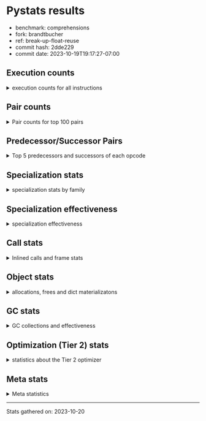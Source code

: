 
# Pystats results

- benchmark: comprehensions
- fork: brandtbucher
- ref: break-up-float-reuse
- commit hash: 2dde229
- commit date: 2023-10-19T19:17:27-07:00

## Execution counts

<details>
<summary> execution counts for all instructions </summary>

|Name | Count | Self | Cumulative | Miss ratio | 
|---|---:|---:|---:|---:|
| LOAD_FAST | 100,031,220 | 13.8% | 13.8% |  |
| FOR_ITER_LIST | 69,068,400 | 9.5% | 23.3% |  |
| JUMP_BACKWARD | 59,239,080 | 8.1% | 31.4% |  |
| STORE_FAST_LOAD_FAST | 54,320,820 | 7.5% | 38.9% |  |
| LOAD_ATTR_INSTANCE_VALUE | 51,617,460 | 7.1% | 46.0% |  |
| LIST_APPEND | 39,820,980 | 5.5% | 51.5% |  |
| LOAD_ATTR_METHOD_NO_DICT | 26,789,280 | 3.7% | 55.1% |  |
| CALL_METHOD_DESCRIPTOR_FAST | 26,542,080 | 3.7% | 58.8% |  |
| RESUME_CHECK | 18,188,580 | 2.5% | 61.3% |  |
| STORE_FAST | 16,227,840 | 2.2% | 63.5% |  |
| SWAP | 15,977,280 | 2.2% | 65.7% |  |
| CALL_PY_EXACT_ARGS | 14,991,600 | 2.1% | 67.8% |  |
| BINARY_SUBSCR_DICT | 13,271,400 | 1.8% | 69.6% |  |
| POP_JUMP_IF_TRUE | 13,025,340 | 1.8% | 71.4% |  |
| POP_JUMP_IF_FALSE | 12,042,240 | 1.7% | 73.1% |  |
| TO_BOOL_BOOL | 11,796,480 | 1.6% | 74.7% |  |
| POP_TOP | 10,814,040 | 1.5% | 76.2% |  |
| RETURN_VALUE | 10,569,480 | 1.5% | 77.6% |  |
| LOAD_ATTR_METHOD_WITH_VALUES | 10,567,680 | 1.5% | 79.1% |  |
| GET_ITER | 10,079,160 | 1.4% | 80.5% |  |
| LOAD_CONST | 9,346,080 | 1.3% | 81.8% |  |
| LOAD_FAST_LOAD_FAST | 9,106,080 | 1.3% | 83.0% |  |
| LOAD_GLOBAL_BUILTIN | 9,093,300 | 1.3% | 84.3% |  |
| MAP_ADD | 8,847,360 | 1.2% | 85.5% |  |
| INTERPRETER_EXIT | 7,372,980 | 1.0% | 86.5% |  |
| TO_BOOL_ALWAYS_TRUE | 7,188,480 | 1.0% | 87.5% | 45.3% |
| YIELD_VALUE | 7,127,400 | 1.0% | 88.5% |  |
| LOAD_GLOBAL_MODULE | 6,145,840 | 0.8% | 89.3% |  |
| TO_BOOL_NONE | 5,959,680 | 0.8% | 90.1% | 54.6% |
| LOAD_ATTR | 5,900,320 | 0.8% | 90.9% |  |
| COMPARE_OP | 5,899,700 | 0.8% | 91.7% |  |
| LOAD_FAST_AND_CLEAR | 5,899,680 | 0.8% | 92.6% |  |
| COPY | 5,898,240 | 0.8% | 93.4% |  |
| BUILD_LIST | 5,408,280 | 0.7% | 94.1% |  |
| COMPARE_OP_INT | 4,669,500 | 0.6% | 94.8% |  |
| CALL_LEN | 4,669,500 | 0.6% | 95.4% |  |
| BINARY_SUBSCR | 4,426,240 | 0.6% | 96.0% |  |
| RETURN_GENERATOR | 4,423,860 | 0.6% | 96.6% |  |
| MAKE_FUNCTION | 4,423,860 | 0.6% | 97.2% |  |
| BUILD_TUPLE | 4,423,860 | 0.6% | 97.8% |  |
| CALL_BUILTIN_O | 4,423,680 | 0.6% | 98.4% |  |
| CALL_INTRINSIC_1 | 4,177,980 | 0.6% | 99.0% |  |
| RERAISE | 4,177,920 | 0.6% | 99.6% |  |
| STORE_ATTR_INSTANCE_VALUE | 745,920 | 0.1% | 99.7% |  |
| RETURN_CONST | 738,900 | 0.1% | 99.8% |  |
| BUILD_MAP | 491,520 | 0.1% | 99.9% |  |
| EXIT_INIT_CHECK | 247,200 | 0.0% | 99.9% |  |
| CALL_ALLOC_AND_ENTER_INIT | 247,200 | 0.0% | 99.9% |  |
| FOR_ITER_RANGE | 246,060 | 0.0% | 100.0% |  |
| CALL_METHOD_DESCRIPTOR_FAST_WITH_KEYWORDS | 245,760 | 0.0% | 100.0% |  |
| FOR_ITER_TUPLE | 3,240 | 0.0% | 100.0% |  |
| BINARY_OP_ADD_INT | 2,880 | 0.0% | 100.0% |  |
| CALL_LIST_APPEND | 1,440 | 0.0% | 100.0% |  |
| BUILD_SLICE | 1,440 | 0.0% | 100.0% |  |
| LOAD_DEREF | 720 | 0.0% | 100.0% |  |
| FOR_ITER_GEN | 540 | 0.0% | 100.0% |  |
| CALL | 320 | 0.0% | 100.0% |  |
| PUSH_NULL | 300 | 0.0% | 100.0% |  |
| COPY_FREE_VARS | 240 | 0.0% | 100.0% |  |
| SET_FUNCTION_ATTRIBUTE | 180 | 0.0% | 100.0% |  |
| MAKE_CELL | 180 | 0.0% | 100.0% |  |
| END_FOR | 180 | 0.0% | 100.0% |  |
| LOAD_GLOBAL | 160 | 0.0% | 100.0% |  |
| LOAD_ATTR_MODULE | 160 | 0.0% | 100.0% |  |
| CALL_FUNCTION_EX | 120 | 0.0% | 100.0% |  |
| CALL_BUILTIN_CLASS | 120 | 0.0% | 100.0% |  |
| NOP | 60 | 0.0% | 100.0% |  |
| LIST_EXTEND | 60 | 0.0% | 100.0% |  |
| BINARY_OP_SUBTRACT_FLOAT_LHS | 60 | 0.0% | 100.0% |  |
| BINARY_OP | 20 | 0.0% | 100.0% |  |


</details>

## Pair counts

<details>
<summary> Pair counts for top 100 pairs </summary>

|Pair | Count | Self | Cumulative | 
|---|---:|---:|---:|
| JUMP_BACKWARD FOR_ITER_LIST | 58,990,620 | 8.1% | 8.1% |
| FOR_ITER_LIST STORE_FAST_LOAD_FAST | 54,320,820 | 7.5% | 15.6% |
| LIST_APPEND JUMP_BACKWARD | 39,820,980 | 5.5% | 21.1% |
| LOAD_FAST LOAD_ATTR_INSTANCE_VALUE | 38,338,560 | 5.3% | 26.3% |
| STORE_FAST_LOAD_FAST LOAD_ATTR_METHOD_NO_DICT | 26,542,080 | 3.7% | 30.0% |
| LOAD_FAST CALL_METHOD_DESCRIPTOR_FAST | 26,542,080 | 3.7% | 33.6% |
| LOAD_ATTR_METHOD_NO_DICT LOAD_FAST | 26,542,080 | 3.7% | 37.3% |
| CALL_METHOD_DESCRIPTOR_FAST LIST_APPEND | 26,542,080 | 3.7% | 40.9% |
| LOAD_ATTR_INSTANCE_VALUE LOAD_FAST | 13,271,040 | 1.8% | 42.8% |
| TO_BOOL_BOOL POP_JUMP_IF_FALSE | 11,796,480 | 1.6% | 44.4% |
| RESUME_CHECK LOAD_FAST | 10,568,040 | 1.5% | 45.8% |
| CALL_PY_EXACT_ARGS RESUME_CHECK | 10,567,740 | 1.5% | 47.3% |
| STORE_FAST LOAD_FAST | 10,079,100 | 1.4% | 48.7% |
| FOR_ITER_LIST STORE_FAST | 9,832,200 | 1.4% | 50.0% |
| MAP_ADD JUMP_BACKWARD | 8,847,360 | 1.2% | 51.3% |
| LOAD_FAST_LOAD_FAST LOAD_ATTR_INSTANCE_VALUE | 8,847,360 | 1.2% | 52.5% |
| LOAD_ATTR_INSTANCE_VALUE BINARY_SUBSCR_DICT | 8,847,360 | 1.2% | 53.7% |
| POP_JUMP_IF_TRUE LOAD_FAST | 7,127,100 | 1.0% | 54.7% |
| YIELD_VALUE INTERPRETER_EXIT | 7,127,040 | 1.0% | 55.6% |
| TO_BOOL_ALWAYS_TRUE POP_JUMP_IF_TRUE | 7,127,040 | 1.0% | 56.6% |
| STORE_FAST_LOAD_FAST TO_BOOL_ALWAYS_TRUE | 7,127,040 | 1.0% | 57.6% |
| LOAD_ATTR_INSTANCE_VALUE YIELD_VALUE | 7,127,040 | 1.0% | 58.6% |
| LOAD_FAST CALL_PY_EXACT_ARGS | 6,144,000 | 0.8% | 59.4% |
| LOAD_ATTR_METHOD_WITH_VALUES LOAD_FAST | 6,144,000 | 0.8% | 60.3% |
| LOAD_GLOBAL_MODULE LOAD_ATTR | 5,898,300 | 0.8% | 61.1% |
| TO_BOOL_NONE POP_JUMP_IF_TRUE | 5,898,240 | 0.8% | 61.9% |
| STORE_FAST_LOAD_FAST TO_BOOL_NONE | 5,898,240 | 0.8% | 62.7% |
| STORE_FAST_LOAD_FAST LOAD_ATTR_METHOD_WITH_VALUES | 5,898,240 | 0.8% | 63.5% |
| RETURN_VALUE TO_BOOL_BOOL | 5,898,240 | 0.8% | 64.3% |
| POP_JUMP_IF_TRUE JUMP_BACKWARD | 5,898,240 | 0.8% | 65.1% |
| LOAD_ATTR_INSTANCE_VALUE LOAD_GLOBAL_MODULE | 5,898,240 | 0.8% | 66.0% |
| LOAD_ATTR COMPARE_OP | 5,898,240 | 0.8% | 66.8% |
| COPY TO_BOOL_BOOL | 5,898,240 | 0.8% | 67.6% |
| COMPARE_OP COPY | 5,898,240 | 0.8% | 68.4% |
| SWAP FOR_ITER_LIST | 5,653,920 | 0.8% | 69.2% |
| LOAD_FAST_AND_CLEAR SWAP | 5,653,920 | 0.8% | 69.9% |
| GET_ITER LOAD_FAST_AND_CLEAR | 5,653,920 | 0.8% | 70.7% |
| LOAD_FAST GET_ITER | 5,652,540 | 0.8% | 71.5% |
| SWAP BUILD_LIST | 5,162,400 | 0.7% | 72.2% |
| BUILD_LIST SWAP | 5,162,400 | 0.7% | 72.9% |
| SWAP STORE_FAST | 4,669,440 | 0.6% | 73.6% |
| LOAD_FAST LOAD_ATTR_METHOD_WITH_VALUES | 4,669,440 | 0.6% | 74.2% |
| FOR_ITER_LIST SWAP | 4,669,440 | 0.6% | 74.9% |
| STORE_FAST_LOAD_FAST LOAD_ATTR_INSTANCE_VALUE | 4,431,540 | 0.6% | 75.5% |
| LOAD_FAST LOAD_CONST | 4,428,000 | 0.6% | 76.1% |
| POP_TOP RESUME_CHECK | 4,423,860 | 0.6% | 76.7% |
| LOAD_FAST FOR_ITER_LIST | 4,423,860 | 0.6% | 77.3% |
| LOAD_CONST MAKE_FUNCTION | 4,423,860 | 0.6% | 77.9% |
| GET_ITER CALL_PY_EXACT_ARGS | 4,423,860 | 0.6% | 78.5% |
| LOAD_GLOBAL_BUILTIN LOAD_CONST | 4,423,740 | 0.6% | 79.1% |
| RESUME_CHECK LOAD_GLOBAL_BUILTIN | 4,423,720 | 0.6% | 79.7% |
| STORE_FAST_LOAD_FAST LOAD_FAST | 4,423,680 | 0.6% | 80.3% |
| STORE_FAST MAP_ADD | 4,423,680 | 0.6% | 80.9% |
| RETURN_VALUE LOAD_GLOBAL_BUILTIN | 4,423,680 | 0.6% | 81.5% |
| RETURN_GENERATOR CALL_BUILTIN_O | 4,423,680 | 0.6% | 82.2% |
| POP_JUMP_IF_FALSE LOAD_FAST | 4,423,680 | 0.6% | 82.8% |
| MAKE_FUNCTION LOAD_FAST | 4,423,680 | 0.6% | 83.4% |
| LOAD_GLOBAL_BUILTIN LOAD_FAST_LOAD_FAST | 4,423,680 | 0.6% | 84.0% |
| LOAD_FAST MAP_ADD | 4,423,680 | 0.6% | 84.6% |
| LOAD_FAST LIST_APPEND | 4,423,680 | 0.6% | 85.2% |
| LOAD_CONST BINARY_SUBSCR | 4,423,680 | 0.6% | 85.8% |
| LOAD_ATTR_METHOD_WITH_VALUES LOAD_FAST_LOAD_FAST | 4,423,680 | 0.6% | 86.4% |
| LOAD_ATTR_INSTANCE_VALUE GET_ITER | 4,423,680 | 0.6% | 87.0% |
| LOAD_ATTR_INSTANCE_VALUE COMPARE_OP_INT | 4,423,680 | 0.6% | 87.6% |
| LOAD_ATTR_INSTANCE_VALUE BUILD_TUPLE | 4,423,680 | 0.6% | 88.2% |
| COMPARE_OP_INT LOAD_FAST | 4,423,680 | 0.6% | 88.8% |
| CALL_PY_EXACT_ARGS RETURN_GENERATOR | 4,423,680 | 0.6% | 89.5% |
| CALL_LEN LOAD_FAST | 4,423,680 | 0.6% | 90.1% |
| CALL_BUILTIN_O RETURN_VALUE | 4,423,680 | 0.6% | 90.7% |
| CACHE POP_TOP | 4,423,680 | 0.6% | 91.3% |
| BUILD_TUPLE LIST_APPEND | 4,423,680 | 0.6% | 91.9% |
| BINARY_SUBSCR_DICT LIST_APPEND | 4,423,680 | 0.6% | 92.5% |
| BINARY_SUBSCR_DICT CALL_PY_EXACT_ARGS | 4,423,680 | 0.6% | 93.1% |
| BINARY_SUBSCR_DICT CALL_LEN | 4,423,680 | 0.6% | 93.7% |
| BINARY_SUBSCR BINARY_SUBSCR_DICT | 4,423,680 | 0.6% | 94.3% |
| CALL_INTRINSIC_1 RERAISE | 4,177,920 | 0.6% | 94.9% |
| CACHE CALL_INTRINSIC_1 | 4,177,920 | 0.6% | 95.5% |
| POP_TOP LOAD_FAST | 3,194,880 | 0.4% | 95.9% |
| RESUME_CHECK POP_TOP | 2,949,480 | 0.4% | 96.3% |
| POP_TOP JUMP_BACKWARD | 2,949,480 | 0.4% | 96.7% |
| POP_JUMP_IF_FALSE RETURN_VALUE | 2,949,120 | 0.4% | 97.1% |
| POP_JUMP_IF_FALSE POP_TOP | 2,949,120 | 0.4% | 97.5% |
| LOAD_ATTR_INSTANCE_VALUE RETURN_VALUE | 2,949,120 | 0.4% | 97.9% |
| CACHE RESUME_CHECK | 2,949,120 | 0.4% | 98.3% |
| POP_JUMP_IF_FALSE JUMP_BACKWARD | 1,720,320 | 0.2% | 98.6% |
| STORE_FAST STORE_FAST | 1,230,240 | 0.2% | 98.8% |
| SWAP BUILD_MAP | 491,520 | 0.1% | 98.8% |
| LOAD_FAST STORE_ATTR_INSTANCE_VALUE | 491,520 | 0.1% | 98.9% |
| BUILD_MAP SWAP | 491,520 | 0.1% | 99.0% |
| LOAD_FAST_LOAD_FAST STORE_ATTR_INSTANCE_VALUE | 254,400 | 0.0% | 99.0% |
| STORE_ATTR_INSTANCE_VALUE RETURN_CONST | 247,200 | 0.0% | 99.0% |
| RETURN_CONST EXIT_INIT_CHECK | 247,200 | 0.0% | 99.1% |
| RESUME_CHECK LOAD_FAST_LOAD_FAST | 247,200 | 0.0% | 99.1% |
| LOAD_FAST LOAD_ATTR_METHOD_NO_DICT | 247,200 | 0.0% | 99.1% |
| LOAD_CONST LOAD_FAST | 247,200 | 0.0% | 99.2% |
| EXIT_INIT_CHECK RETURN_VALUE | 247,200 | 0.0% | 99.2% |
| CALL_ALLOC_AND_ENTER_INIT RESUME_CHECK | 247,200 | 0.0% | 99.2% |
| STORE_FAST LOAD_GLOBAL_MODULE | 246,020 | 0.0% | 99.3% |
| JUMP_BACKWARD FOR_ITER_RANGE | 245,940 | 0.0% | 99.3% |
| FOR_ITER_RANGE STORE_FAST | 245,940 | 0.0% | 99.3% |


</details>

## Predecessor/Successor Pairs

<details>
<summary> Top 5 predecessors and successors of each opcode </summary>

### CACHE

<details>
<summary> Successors and predecessors for CACHE </summary>

|Predecessors | Count | Percentage | 
|---|---:|---:|

|Successors | Count | Percentage | 
|---|---:|---:|
| POP_TOP | 4,423,680 | 38.3% |
| CALL_INTRINSIC_1 | 4,177,920 | 36.2% |
| RESUME_CHECK | 2,949,120 | 25.5% |
| MAKE_CELL | 180 | 0.0% |


</details>

### BINARY_SUBSCR

<details>
<summary> Successors and predecessors for BINARY_SUBSCR </summary>

|Predecessors | Count | Percentage | 
|---|---:|---:|
| LOAD_CONST | 4,423,680 | 99.9% |
| BUILD_SLICE | 1,440 | 0.0% |
| BINARY_SUBSCR | 1,120 | 0.0% |

|Successors | Count | Percentage | 
|---|---:|---:|
| BINARY_SUBSCR_DICT | 4,423,680 | 99.9% |
| GET_ITER | 1,440 | 0.0% |
| BINARY_SUBSCR | 1,120 | 0.0% |


</details>

### END_FOR

<details>
<summary> Successors and predecessors for END_FOR </summary>

|Predecessors | Count | Percentage | 
|---|---:|---:|
| RETURN_CONST | 180 | 100.0% |

|Successors | Count | Percentage | 
|---|---:|---:|
| JUMP_BACKWARD | 180 | 100.0% |


</details>

### EXIT_INIT_CHECK

<details>
<summary> Successors and predecessors for EXIT_INIT_CHECK </summary>

|Predecessors | Count | Percentage | 
|---|---:|---:|
| RETURN_CONST | 247,200 | 100.0% |

|Successors | Count | Percentage | 
|---|---:|---:|
| RETURN_VALUE | 247,200 | 100.0% |


</details>

### GET_ITER

<details>
<summary> Successors and predecessors for GET_ITER </summary>

|Predecessors | Count | Percentage | 
|---|---:|---:|
| LOAD_FAST | 5,652,540 | 56.1% |
| LOAD_ATTR_INSTANCE_VALUE | 4,423,680 | 43.9% |
| BINARY_SUBSCR | 1,440 | 0.0% |
| LOAD_CONST | 1,080 | 0.0% |
| LOAD_GLOBAL_MODULE | 180 | 0.0% |

|Successors | Count | Percentage | 
|---|---:|---:|
| LOAD_FAST_AND_CLEAR | 5,653,920 | 56.1% |
| CALL_PY_EXACT_ARGS | 4,423,860 | 43.9% |
| FOR_ITER_TUPLE | 1,080 | 0.0% |
| FOR_ITER_GEN | 180 | 0.0% |
| FOR_ITER_RANGE | 120 | 0.0% |


</details>

### INTERPRETER_EXIT

<details>
<summary> Successors and predecessors for INTERPRETER_EXIT </summary>

|Predecessors | Count | Percentage | 
|---|---:|---:|
| YIELD_VALUE | 7,127,040 | 96.7% |
| RETURN_CONST | 245,760 | 3.3% |
| RETURN_VALUE | 180 | 0.0% |

|Successors | Count | Percentage | 
|---|---:|---:|


</details>

### MAKE_FUNCTION

<details>
<summary> Successors and predecessors for MAKE_FUNCTION </summary>

|Predecessors | Count | Percentage | 
|---|---:|---:|
| LOAD_CONST | 4,423,860 | 100.0% |

|Successors | Count | Percentage | 
|---|---:|---:|
| LOAD_FAST | 4,423,680 | 100.0% |
| SET_FUNCTION_ATTRIBUTE | 180 | 0.0% |


</details>

### NOP

<details>
<summary> Successors and predecessors for NOP </summary>

|Predecessors | Count | Percentage | 
|---|---:|---:|
| POP_TOP | 60 | 100.0% |

|Successors | Count | Percentage | 
|---|---:|---:|
| LOAD_DEREF | 60 | 100.0% |


</details>

### POP_TOP

<details>
<summary> Successors and predecessors for POP_TOP </summary>

|Predecessors | Count | Percentage | 
|---|---:|---:|
| CACHE | 4,423,680 | 40.9% |
| RESUME_CHECK | 2,949,480 | 27.3% |
| POP_JUMP_IF_FALSE | 2,949,120 | 27.3% |
| RETURN_CONST | 245,760 | 2.3% |
| CALL_METHOD_DESCRIPTOR_FAST_WITH_KEYWORDS | 245,760 | 2.3% |

|Successors | Count | Percentage | 
|---|---:|---:|
| RESUME_CHECK | 4,423,860 | 40.9% |
| LOAD_FAST | 3,194,880 | 29.5% |
| JUMP_BACKWARD | 2,949,480 | 27.3% |
| RETURN_CONST | 245,760 | 2.3% |
| NOP | 60 | 0.0% |


</details>

### PUSH_NULL

<details>
<summary> Successors and predecessors for PUSH_NULL </summary>

|Predecessors | Count | Percentage | 
|---|---:|---:|
| LOAD_ATTR_MODULE | 160 | 53.3% |
| LOAD_DEREF | 120 | 40.0% |
| LOAD_ATTR | 20 | 6.7% |

|Successors | Count | Percentage | 
|---|---:|---:|
| CALL | 180 | 60.0% |
| LOAD_FAST | 120 | 40.0% |


</details>

### RETURN_GENERATOR

<details>
<summary> Successors and predecessors for RETURN_GENERATOR </summary>

|Predecessors | Count | Percentage | 
|---|---:|---:|
| CALL_PY_EXACT_ARGS | 4,423,680 | 100.0% |
| COPY_FREE_VARS | 180 | 0.0% |

|Successors | Count | Percentage | 
|---|---:|---:|
| CALL_BUILTIN_O | 4,423,680 | 100.0% |
| RETURN_VALUE | 180 | 0.0% |


</details>

### RETURN_VALUE

<details>
<summary> Successors and predecessors for RETURN_VALUE </summary>

|Predecessors | Count | Percentage | 
|---|---:|---:|
| CALL_BUILTIN_O | 4,423,680 | 41.9% |
| POP_JUMP_IF_FALSE | 2,949,120 | 27.9% |
| LOAD_ATTR_INSTANCE_VALUE | 2,949,120 | 27.9% |
| EXIT_INIT_CHECK | 247,200 | 2.3% |
| RETURN_GENERATOR | 180 | 0.0% |

|Successors | Count | Percentage | 
|---|---:|---:|
| TO_BOOL_BOOL | 5,898,240 | 55.8% |
| LOAD_GLOBAL_BUILTIN | 4,423,680 | 41.9% |
| STORE_FAST | 245,820 | 2.3% |
| CALL_LIST_APPEND | 1,440 | 0.0% |
| INTERPRETER_EXIT | 180 | 0.0% |


</details>

### BINARY_OP

<details>
<summary> Successors and predecessors for BINARY_OP </summary>

|Predecessors | Count | Percentage | 
|---|---:|---:|
| LOAD_FAST | 20 | 100.0% |

|Successors | Count | Percentage | 
|---|---:|---:|
| BINARY_OP_SUBTRACT_FLOAT_LHS | 20 | 100.0% |


</details>

### BUILD_LIST

<details>
<summary> Successors and predecessors for BUILD_LIST </summary>

|Predecessors | Count | Percentage | 
|---|---:|---:|
| SWAP | 5,162,400 | 95.5% |
| STORE_ATTR_INSTANCE_VALUE | 245,760 | 4.5% |
| STORE_FAST | 60 | 0.0% |
| LOAD_FAST | 60 | 0.0% |

|Successors | Count | Percentage | 
|---|---:|---:|
| SWAP | 5,162,400 | 95.5% |
| LOAD_FAST | 245,760 | 4.5% |
| STORE_FAST | 60 | 0.0% |
| LOAD_DEREF | 60 | 0.0% |


</details>

### BUILD_MAP

<details>
<summary> Successors and predecessors for BUILD_MAP </summary>

|Predecessors | Count | Percentage | 
|---|---:|---:|
| SWAP | 491,520 | 100.0% |

|Successors | Count | Percentage | 
|---|---:|---:|
| SWAP | 491,520 | 100.0% |


</details>

### BUILD_SLICE

<details>
<summary> Successors and predecessors for BUILD_SLICE </summary>

|Predecessors | Count | Percentage | 
|---|---:|---:|
| BINARY_OP_ADD_INT | 1,440 | 100.0% |

|Successors | Count | Percentage | 
|---|---:|---:|
| BINARY_SUBSCR | 1,440 | 100.0% |


</details>

### BUILD_TUPLE

<details>
<summary> Successors and predecessors for BUILD_TUPLE </summary>

|Predecessors | Count | Percentage | 
|---|---:|---:|
| LOAD_ATTR_INSTANCE_VALUE | 4,423,680 | 100.0% |
| LOAD_FAST | 180 | 0.0% |

|Successors | Count | Percentage | 
|---|---:|---:|
| LIST_APPEND | 4,423,680 | 100.0% |
| LOAD_CONST | 180 | 0.0% |


</details>

### CALL

<details>
<summary> Successors and predecessors for CALL </summary>

|Predecessors | Count | Percentage | 
|---|---:|---:|
| PUSH_NULL | 180 | 56.2% |
| CALL | 60 | 18.8% |
| LOAD_FAST | 40 | 12.5% |
| LOAD_GLOBAL_MODULE | 20 | 6.2% |
| LOAD_CONST | 20 | 6.2% |

|Successors | Count | Percentage | 
|---|---:|---:|
| STORE_FAST | 60 | 18.8% |
| POP_TOP | 60 | 18.8% |
| LOAD_FAST | 60 | 18.8% |
| CALL | 60 | 18.8% |
| CALL_BUILTIN_CLASS | 40 | 12.5% |


</details>

### CALL_FUNCTION_EX

<details>
<summary> Successors and predecessors for CALL_FUNCTION_EX </summary>

|Predecessors | Count | Percentage | 
|---|---:|---:|
| LOAD_FAST | 60 | 50.0% |
| CALL_INTRINSIC_1 | 60 | 50.0% |

|Successors | Count | Percentage | 
|---|---:|---:|
| RESUME_CHECK | 60 | 50.0% |
| COPY_FREE_VARS | 60 | 50.0% |


</details>

### CALL_INTRINSIC_1

<details>
<summary> Successors and predecessors for CALL_INTRINSIC_1 </summary>

|Predecessors | Count | Percentage | 
|---|---:|---:|
| CACHE | 4,177,920 | 100.0% |
| LIST_EXTEND | 60 | 0.0% |

|Successors | Count | Percentage | 
|---|---:|---:|
| RERAISE | 4,177,920 | 100.0% |
| CALL_FUNCTION_EX | 60 | 0.0% |


</details>

### COMPARE_OP

<details>
<summary> Successors and predecessors for COMPARE_OP </summary>

|Predecessors | Count | Percentage | 
|---|---:|---:|
| LOAD_ATTR | 5,898,240 | 100.0% |
| COMPARE_OP | 1,440 | 0.0% |
| LOAD_CONST | 20 | 0.0% |

|Successors | Count | Percentage | 
|---|---:|---:|
| COPY | 5,898,240 | 100.0% |
| COMPARE_OP | 1,440 | 0.0% |
| COMPARE_OP_INT | 20 | 0.0% |


</details>

### COPY

<details>
<summary> Successors and predecessors for COPY </summary>

|Predecessors | Count | Percentage | 
|---|---:|---:|
| COMPARE_OP | 5,898,240 | 100.0% |

|Successors | Count | Percentage | 
|---|---:|---:|
| TO_BOOL_BOOL | 5,898,240 | 100.0% |


</details>

### COPY_FREE_VARS

<details>
<summary> Successors and predecessors for COPY_FREE_VARS </summary>

|Predecessors | Count | Percentage | 
|---|---:|---:|
| CALL_PY_EXACT_ARGS | 180 | 75.0% |
| CALL_FUNCTION_EX | 60 | 25.0% |

|Successors | Count | Percentage | 
|---|---:|---:|
| RETURN_GENERATOR | 180 | 75.0% |
| RESUME_CHECK | 60 | 25.0% |


</details>

### JUMP_BACKWARD

<details>
<summary> Successors and predecessors for JUMP_BACKWARD </summary>

|Predecessors | Count | Percentage | 
|---|---:|---:|
| LIST_APPEND | 39,820,980 | 67.2% |
| MAP_ADD | 8,847,360 | 14.9% |
| POP_JUMP_IF_TRUE | 5,898,240 | 10.0% |
| POP_TOP | 2,949,480 | 5.0% |
| POP_JUMP_IF_FALSE | 1,720,320 | 2.9% |

|Successors | Count | Percentage | 
|---|---:|---:|
| FOR_ITER_LIST | 58,990,620 | 99.6% |
| FOR_ITER_RANGE | 245,940 | 0.4% |
| FOR_ITER_TUPLE | 2,160 | 0.0% |
| FOR_ITER_GEN | 360 | 0.0% |


</details>

### LIST_APPEND

<details>
<summary> Successors and predecessors for LIST_APPEND </summary>

|Predecessors | Count | Percentage | 
|---|---:|---:|
| CALL_METHOD_DESCRIPTOR_FAST | 26,542,080 | 66.7% |
| LOAD_FAST | 4,423,680 | 11.1% |
| BUILD_TUPLE | 4,423,680 | 11.1% |
| BINARY_SUBSCR_DICT | 4,423,680 | 11.1% |
| LOAD_ATTR_INSTANCE_VALUE | 7,860 | 0.0% |

|Successors | Count | Percentage | 
|---|---:|---:|
| JUMP_BACKWARD | 39,820,980 | 100.0% |


</details>

### LIST_EXTEND

<details>
<summary> Successors and predecessors for LIST_EXTEND </summary>

|Predecessors | Count | Percentage | 
|---|---:|---:|
| LOAD_DEREF | 60 | 100.0% |

|Successors | Count | Percentage | 
|---|---:|---:|
| CALL_INTRINSIC_1 | 60 | 100.0% |


</details>

### LOAD_ATTR

<details>
<summary> Successors and predecessors for LOAD_ATTR </summary>

|Predecessors | Count | Percentage | 
|---|---:|---:|
| LOAD_GLOBAL_MODULE | 5,898,300 | 100.0% |
| LOAD_ATTR | 1,460 | 0.0% |
| LOAD_DEREF | 540 | 0.0% |
| LOAD_GLOBAL | 20 | 0.0% |

|Successors | Count | Percentage | 
|---|---:|---:|
| COMPARE_OP | 5,898,240 | 100.0% |
| LOAD_ATTR | 1,460 | 0.0% |
| LOAD_FAST | 360 | 0.0% |
| GET_ITER | 180 | 0.0% |
| LOAD_ATTR_MODULE | 60 | 0.0% |


</details>

### LOAD_CONST

<details>
<summary> Successors and predecessors for LOAD_CONST </summary>

|Predecessors | Count | Percentage | 
|---|---:|---:|
| LOAD_FAST | 4,428,000 | 47.4% |
| LOAD_GLOBAL_BUILTIN | 4,423,740 | 47.3% |
| CALL_LEN | 245,820 | 2.6% |
| LOAD_GLOBAL_MODULE | 245,760 | 2.6% |
| LOAD_CONST | 1,440 | 0.0% |

|Successors | Count | Percentage | 
|---|---:|---:|
| MAKE_FUNCTION | 4,423,860 | 47.3% |
| BINARY_SUBSCR | 4,423,680 | 47.3% |
| LOAD_FAST | 247,200 | 2.6% |
| COMPARE_OP_INT | 245,800 | 2.6% |
| BINARY_OP_ADD_INT | 2,880 | 0.0% |


</details>

### LOAD_DEREF

<details>
<summary> Successors and predecessors for LOAD_DEREF </summary>

|Predecessors | Count | Percentage | 
|---|---:|---:|
| STORE_FAST | 360 | 50.0% |
| SET_FUNCTION_ATTRIBUTE | 180 | 25.0% |
| RESUME_CHECK | 60 | 8.3% |
| NOP | 60 | 8.3% |
| BUILD_LIST | 60 | 8.3% |

|Successors | Count | Percentage | 
|---|---:|---:|
| LOAD_ATTR | 540 | 75.0% |
| PUSH_NULL | 120 | 16.7% |
| LIST_EXTEND | 60 | 8.3% |


</details>

### LOAD_FAST

<details>
<summary> Successors and predecessors for LOAD_FAST </summary>

|Predecessors | Count | Percentage | 
|---|---:|---:|
| LOAD_ATTR_METHOD_NO_DICT | 26,542,080 | 26.5% |
| LOAD_ATTR_INSTANCE_VALUE | 13,271,040 | 13.3% |
| RESUME_CHECK | 10,568,040 | 10.6% |
| STORE_FAST | 10,079,100 | 10.1% |
| POP_JUMP_IF_TRUE | 7,127,100 | 7.1% |

|Successors | Count | Percentage | 
|---|---:|---:|
| LOAD_ATTR_INSTANCE_VALUE | 38,338,560 | 38.3% |
| CALL_METHOD_DESCRIPTOR_FAST | 26,542,080 | 26.5% |
| CALL_PY_EXACT_ARGS | 6,144,000 | 6.1% |
| GET_ITER | 5,652,540 | 5.7% |
| LOAD_ATTR_METHOD_WITH_VALUES | 4,669,440 | 4.7% |


</details>

### LOAD_FAST_AND_CLEAR

<details>
<summary> Successors and predecessors for LOAD_FAST_AND_CLEAR </summary>

|Predecessors | Count | Percentage | 
|---|---:|---:|
| GET_ITER | 5,653,920 | 95.8% |
| LOAD_FAST_AND_CLEAR | 245,760 | 4.2% |

|Successors | Count | Percentage | 
|---|---:|---:|
| SWAP | 5,653,920 | 95.8% |
| LOAD_FAST_AND_CLEAR | 245,760 | 4.2% |


</details>

### LOAD_FAST_LOAD_FAST

<details>
<summary> Successors and predecessors for LOAD_FAST_LOAD_FAST </summary>

|Predecessors | Count | Percentage | 
|---|---:|---:|
| LOAD_GLOBAL_BUILTIN | 4,423,680 | 48.6% |
| LOAD_ATTR_METHOD_WITH_VALUES | 4,423,680 | 48.6% |
| RESUME_CHECK | 247,200 | 2.7% |
| STORE_ATTR_INSTANCE_VALUE | 7,200 | 0.1% |
| LOAD_FAST_LOAD_FAST | 2,880 | 0.0% |

|Successors | Count | Percentage | 
|---|---:|---:|
| LOAD_ATTR_INSTANCE_VALUE | 8,847,360 | 97.2% |
| STORE_ATTR_INSTANCE_VALUE | 254,400 | 2.8% |
| LOAD_FAST_LOAD_FAST | 2,880 | 0.0% |
| CALL_ALLOC_AND_ENTER_INIT | 1,440 | 0.0% |


</details>

### LOAD_GLOBAL

<details>
<summary> Successors and predecessors for LOAD_GLOBAL </summary>

|Predecessors | Count | Percentage | 
|---|---:|---:|
| STORE_FAST | 60 | 37.5% |
| RETURN_VALUE | 40 | 25.0% |
| FOR_ITER_RANGE | 40 | 25.0% |
| RESUME_CHECK | 20 | 12.5% |

|Successors | Count | Percentage | 
|---|---:|---:|
| LOAD_GLOBAL_MODULE | 80 | 50.0% |
| LOAD_GLOBAL_BUILTIN | 60 | 37.5% |
| LOAD_ATTR | 20 | 12.5% |


</details>

### MAKE_CELL

<details>
<summary> Successors and predecessors for MAKE_CELL </summary>

|Predecessors | Count | Percentage | 
|---|---:|---:|
| CACHE | 180 | 100.0% |

|Successors | Count | Percentage | 
|---|---:|---:|
| RESUME_CHECK | 180 | 100.0% |


</details>

### MAP_ADD

<details>
<summary> Successors and predecessors for MAP_ADD </summary>

|Predecessors | Count | Percentage | 
|---|---:|---:|
| STORE_FAST | 4,423,680 | 50.0% |
| LOAD_FAST | 4,423,680 | 50.0% |

|Successors | Count | Percentage | 
|---|---:|---:|
| JUMP_BACKWARD | 8,847,360 | 100.0% |


</details>

### POP_JUMP_IF_FALSE

<details>
<summary> Successors and predecessors for POP_JUMP_IF_FALSE </summary>

|Predecessors | Count | Percentage | 
|---|---:|---:|
| TO_BOOL_BOOL | 11,796,480 | 98.0% |
| COMPARE_OP_INT | 245,760 | 2.0% |

|Successors | Count | Percentage | 
|---|---:|---:|
| LOAD_FAST | 4,423,680 | 36.7% |
| RETURN_VALUE | 2,949,120 | 24.5% |
| POP_TOP | 2,949,120 | 24.5% |
| JUMP_BACKWARD | 1,720,320 | 14.3% |


</details>

### POP_JUMP_IF_TRUE

<details>
<summary> Successors and predecessors for POP_JUMP_IF_TRUE </summary>

|Predecessors | Count | Percentage | 
|---|---:|---:|
| TO_BOOL_ALWAYS_TRUE | 7,127,040 | 54.7% |
| TO_BOOL_NONE | 5,898,240 | 45.3% |
| COMPARE_OP_INT | 60 | 0.0% |

|Successors | Count | Percentage | 
|---|---:|---:|
| LOAD_FAST | 7,127,100 | 54.7% |
| JUMP_BACKWARD | 5,898,240 | 45.3% |


</details>

### RERAISE

<details>
<summary> Successors and predecessors for RERAISE </summary>

|Predecessors | Count | Percentage | 
|---|---:|---:|
| CALL_INTRINSIC_1 | 4,177,920 | 100.0% |

|Successors | Count | Percentage | 
|---|---:|---:|


</details>

### RETURN_CONST

<details>
<summary> Successors and predecessors for RETURN_CONST </summary>

|Predecessors | Count | Percentage | 
|---|---:|---:|
| STORE_ATTR_INSTANCE_VALUE | 247,200 | 33.5% |
| FOR_ITER_LIST | 245,940 | 33.3% |
| POP_TOP | 245,760 | 33.3% |

|Successors | Count | Percentage | 
|---|---:|---:|
| EXIT_INIT_CHECK | 247,200 | 33.5% |
| POP_TOP | 245,760 | 33.3% |
| INTERPRETER_EXIT | 245,760 | 33.3% |
| END_FOR | 180 | 0.0% |


</details>

### SET_FUNCTION_ATTRIBUTE

<details>
<summary> Successors and predecessors for SET_FUNCTION_ATTRIBUTE </summary>

|Predecessors | Count | Percentage | 
|---|---:|---:|
| MAKE_FUNCTION | 180 | 100.0% |

|Successors | Count | Percentage | 
|---|---:|---:|
| LOAD_DEREF | 180 | 100.0% |


</details>

### STORE_FAST

<details>
<summary> Successors and predecessors for STORE_FAST </summary>

|Predecessors | Count | Percentage | 
|---|---:|---:|
| FOR_ITER_LIST | 9,832,200 | 60.6% |
| SWAP | 4,669,440 | 28.8% |
| STORE_FAST | 1,230,240 | 7.6% |
| FOR_ITER_RANGE | 245,940 | 1.5% |
| RETURN_VALUE | 245,820 | 1.5% |

|Successors | Count | Percentage | 
|---|---:|---:|
| LOAD_FAST | 10,079,100 | 62.1% |
| MAP_ADD | 4,423,680 | 27.3% |
| STORE_FAST | 1,230,240 | 7.6% |
| LOAD_GLOBAL_MODULE | 246,020 | 1.5% |
| LOAD_GLOBAL_BUILTIN | 245,800 | 1.5% |


</details>

### STORE_FAST_LOAD_FAST

<details>
<summary> Successors and predecessors for STORE_FAST_LOAD_FAST </summary>

|Predecessors | Count | Percentage | 
|---|---:|---:|
| FOR_ITER_LIST | 54,320,820 | 100.0% |

|Successors | Count | Percentage | 
|---|---:|---:|
| LOAD_ATTR_METHOD_NO_DICT | 26,542,080 | 48.9% |
| TO_BOOL_ALWAYS_TRUE | 7,127,040 | 13.1% |
| TO_BOOL_NONE | 5,898,240 | 10.9% |
| LOAD_ATTR_METHOD_WITH_VALUES | 5,898,240 | 10.9% |
| LOAD_ATTR_INSTANCE_VALUE | 4,431,540 | 8.2% |


</details>

### SWAP

<details>
<summary> Successors and predecessors for SWAP </summary>

|Predecessors | Count | Percentage | 
|---|---:|---:|
| LOAD_FAST_AND_CLEAR | 5,653,920 | 35.4% |
| BUILD_LIST | 5,162,400 | 32.3% |
| FOR_ITER_LIST | 4,669,440 | 29.2% |
| BUILD_MAP | 491,520 | 3.1% |

|Successors | Count | Percentage | 
|---|---:|---:|
| FOR_ITER_LIST | 5,653,920 | 35.4% |
| BUILD_LIST | 5,162,400 | 32.3% |
| STORE_FAST | 4,669,440 | 29.2% |
| BUILD_MAP | 491,520 | 3.1% |


</details>

### YIELD_VALUE

<details>
<summary> Successors and predecessors for YIELD_VALUE </summary>

|Predecessors | Count | Percentage | 
|---|---:|---:|
| LOAD_ATTR_INSTANCE_VALUE | 7,127,040 | 100.0% |
| BINARY_SUBSCR_DICT | 360 | 0.0% |

|Successors | Count | Percentage | 
|---|---:|---:|
| INTERPRETER_EXIT | 7,127,040 | 100.0% |
| STORE_FAST | 360 | 0.0% |


</details>

### BINARY_OP_ADD_INT

<details>
<summary> Successors and predecessors for BINARY_OP_ADD_INT </summary>

|Predecessors | Count | Percentage | 
|---|---:|---:|
| LOAD_CONST | 2,880 | 100.0% |

|Successors | Count | Percentage | 
|---|---:|---:|
| STORE_FAST | 1,440 | 50.0% |
| BUILD_SLICE | 1,440 | 50.0% |


</details>

### BINARY_OP_SUBTRACT_FLOAT_LHS

<details>
<summary> Successors and predecessors for BINARY_OP_SUBTRACT_FLOAT_LHS </summary>

|Predecessors | Count | Percentage | 
|---|---:|---:|
| LOAD_FAST | 40 | 66.7% |
| BINARY_OP | 20 | 33.3% |

|Successors | Count | Percentage | 
|---|---:|---:|
| RETURN_VALUE | 60 | 100.0% |


</details>

### BINARY_SUBSCR_DICT

<details>
<summary> Successors and predecessors for BINARY_SUBSCR_DICT </summary>

|Predecessors | Count | Percentage | 
|---|---:|---:|
| LOAD_ATTR_INSTANCE_VALUE | 8,847,360 | 66.7% |
| BINARY_SUBSCR | 4,423,680 | 33.3% |
| LOAD_FAST | 360 | 0.0% |

|Successors | Count | Percentage | 
|---|---:|---:|
| LIST_APPEND | 4,423,680 | 33.3% |
| CALL_PY_EXACT_ARGS | 4,423,680 | 33.3% |
| CALL_LEN | 4,423,680 | 33.3% |
| YIELD_VALUE | 360 | 0.0% |


</details>

### CALL_ALLOC_AND_ENTER_INIT

<details>
<summary> Successors and predecessors for CALL_ALLOC_AND_ENTER_INIT </summary>

|Predecessors | Count | Percentage | 
|---|---:|---:|
| LOAD_FAST | 245,760 | 99.4% |
| LOAD_FAST_LOAD_FAST | 1,440 | 0.6% |

|Successors | Count | Percentage | 
|---|---:|---:|
| RESUME_CHECK | 247,200 | 100.0% |


</details>

### CALL_BUILTIN_CLASS

<details>
<summary> Successors and predecessors for CALL_BUILTIN_CLASS </summary>

|Predecessors | Count | Percentage | 
|---|---:|---:|
| LOAD_FAST | 40 | 33.3% |
| LOAD_CONST | 40 | 33.3% |
| CALL | 40 | 33.3% |

|Successors | Count | Percentage | 
|---|---:|---:|
| STORE_FAST | 60 | 50.0% |
| GET_ITER | 60 | 50.0% |


</details>

### CALL_BUILTIN_O

<details>
<summary> Successors and predecessors for CALL_BUILTIN_O </summary>

|Predecessors | Count | Percentage | 
|---|---:|---:|
| RETURN_GENERATOR | 4,423,680 | 100.0% |

|Successors | Count | Percentage | 
|---|---:|---:|
| RETURN_VALUE | 4,423,680 | 100.0% |


</details>

### CALL_LEN

<details>
<summary> Successors and predecessors for CALL_LEN </summary>

|Predecessors | Count | Percentage | 
|---|---:|---:|
| BINARY_SUBSCR_DICT | 4,423,680 | 94.7% |
| LOAD_ATTR_INSTANCE_VALUE | 245,760 | 5.3% |
| LOAD_FAST | 40 | 0.0% |
| CALL | 20 | 0.0% |

|Successors | Count | Percentage | 
|---|---:|---:|
| LOAD_FAST | 4,423,680 | 94.7% |
| LOAD_CONST | 245,820 | 5.3% |


</details>

### CALL_LIST_APPEND

<details>
<summary> Successors and predecessors for CALL_LIST_APPEND </summary>

|Predecessors | Count | Percentage | 
|---|---:|---:|
| RETURN_VALUE | 1,440 | 100.0% |

|Successors | Count | Percentage | 
|---|---:|---:|
| LOAD_FAST | 1,440 | 100.0% |


</details>

### CALL_METHOD_DESCRIPTOR_FAST

<details>
<summary> Successors and predecessors for CALL_METHOD_DESCRIPTOR_FAST </summary>

|Predecessors | Count | Percentage | 
|---|---:|---:|
| LOAD_FAST | 26,542,080 | 100.0% |

|Successors | Count | Percentage | 
|---|---:|---:|
| LIST_APPEND | 26,542,080 | 100.0% |


</details>

### CALL_METHOD_DESCRIPTOR_FAST_WITH_KEYWORDS

<details>
<summary> Successors and predecessors for CALL_METHOD_DESCRIPTOR_FAST_WITH_KEYWORDS </summary>

|Predecessors | Count | Percentage | 
|---|---:|---:|
| LOAD_ATTR_METHOD_NO_DICT | 245,760 | 100.0% |

|Successors | Count | Percentage | 
|---|---:|---:|
| POP_TOP | 245,760 | 100.0% |


</details>

### CALL_PY_EXACT_ARGS

<details>
<summary> Successors and predecessors for CALL_PY_EXACT_ARGS </summary>

|Predecessors | Count | Percentage | 
|---|---:|---:|
| LOAD_FAST | 6,144,000 | 41.0% |
| GET_ITER | 4,423,860 | 29.5% |
| BINARY_SUBSCR_DICT | 4,423,680 | 29.5% |
| LOAD_GLOBAL_MODULE | 40 | 0.0% |
| CALL | 20 | 0.0% |

|Successors | Count | Percentage | 
|---|---:|---:|
| RESUME_CHECK | 10,567,740 | 70.5% |
| RETURN_GENERATOR | 4,423,680 | 29.5% |
| COPY_FREE_VARS | 180 | 0.0% |


</details>

### COMPARE_OP_INT

<details>
<summary> Successors and predecessors for COMPARE_OP_INT </summary>

|Predecessors | Count | Percentage | 
|---|---:|---:|
| LOAD_ATTR_INSTANCE_VALUE | 4,423,680 | 94.7% |
| LOAD_CONST | 245,800 | 5.3% |
| COMPARE_OP | 20 | 0.0% |

|Successors | Count | Percentage | 
|---|---:|---:|
| LOAD_FAST | 4,423,680 | 94.7% |
| POP_JUMP_IF_FALSE | 245,760 | 5.3% |
| POP_JUMP_IF_TRUE | 60 | 0.0% |


</details>

### FOR_ITER_GEN

<details>
<summary> Successors and predecessors for FOR_ITER_GEN </summary>

|Predecessors | Count | Percentage | 
|---|---:|---:|
| JUMP_BACKWARD | 360 | 66.7% |
| GET_ITER | 180 | 33.3% |

|Successors | Count | Percentage | 
|---|---:|---:|
| RESUME_CHECK | 360 | 66.7% |
| POP_TOP | 180 | 33.3% |


</details>

### FOR_ITER_LIST

<details>
<summary> Successors and predecessors for FOR_ITER_LIST </summary>

|Predecessors | Count | Percentage | 
|---|---:|---:|
| JUMP_BACKWARD | 58,990,620 | 85.4% |
| SWAP | 5,653,920 | 8.2% |
| LOAD_FAST | 4,423,860 | 6.4% |

|Successors | Count | Percentage | 
|---|---:|---:|
| STORE_FAST_LOAD_FAST | 54,320,820 | 78.6% |
| STORE_FAST | 9,832,200 | 14.2% |
| SWAP | 4,669,440 | 6.8% |
| RETURN_CONST | 245,940 | 0.4% |


</details>

### FOR_ITER_RANGE

<details>
<summary> Successors and predecessors for FOR_ITER_RANGE </summary>

|Predecessors | Count | Percentage | 
|---|---:|---:|
| JUMP_BACKWARD | 245,940 | 100.0% |
| GET_ITER | 120 | 0.0% |

|Successors | Count | Percentage | 
|---|---:|---:|
| STORE_FAST | 245,940 | 100.0% |
| LOAD_GLOBAL_MODULE | 40 | 0.0% |
| LOAD_GLOBAL_BUILTIN | 40 | 0.0% |
| LOAD_GLOBAL | 40 | 0.0% |


</details>

### FOR_ITER_TUPLE

<details>
<summary> Successors and predecessors for FOR_ITER_TUPLE </summary>

|Predecessors | Count | Percentage | 
|---|---:|---:|
| JUMP_BACKWARD | 2,160 | 66.7% |
| GET_ITER | 1,080 | 33.3% |

|Successors | Count | Percentage | 
|---|---:|---:|
| STORE_FAST | 2,160 | 66.7% |
| JUMP_BACKWARD | 1,080 | 33.3% |


</details>

### LOAD_ATTR_INSTANCE_VALUE

<details>
<summary> Successors and predecessors for LOAD_ATTR_INSTANCE_VALUE </summary>

|Predecessors | Count | Percentage | 
|---|---:|---:|
| LOAD_FAST | 38,338,560 | 74.3% |
| LOAD_FAST_LOAD_FAST | 8,847,360 | 17.1% |
| STORE_FAST_LOAD_FAST | 4,431,540 | 8.6% |

|Successors | Count | Percentage | 
|---|---:|---:|
| LOAD_FAST | 13,271,040 | 25.7% |
| BINARY_SUBSCR_DICT | 8,847,360 | 17.1% |
| YIELD_VALUE | 7,127,040 | 13.8% |
| LOAD_GLOBAL_MODULE | 5,898,240 | 11.4% |
| GET_ITER | 4,423,680 | 8.6% |


</details>

### LOAD_ATTR_METHOD_NO_DICT

<details>
<summary> Successors and predecessors for LOAD_ATTR_METHOD_NO_DICT </summary>

|Predecessors | Count | Percentage | 
|---|---:|---:|
| STORE_FAST_LOAD_FAST | 26,542,080 | 99.1% |
| LOAD_FAST | 247,200 | 0.9% |

|Successors | Count | Percentage | 
|---|---:|---:|
| LOAD_FAST | 26,542,080 | 99.1% |
| CALL_METHOD_DESCRIPTOR_FAST_WITH_KEYWORDS | 245,760 | 0.9% |
| LOAD_GLOBAL_MODULE | 1,440 | 0.0% |


</details>

### LOAD_ATTR_METHOD_WITH_VALUES

<details>
<summary> Successors and predecessors for LOAD_ATTR_METHOD_WITH_VALUES </summary>

|Predecessors | Count | Percentage | 
|---|---:|---:|
| STORE_FAST_LOAD_FAST | 5,898,240 | 55.8% |
| LOAD_FAST | 4,669,440 | 44.2% |

|Successors | Count | Percentage | 
|---|---:|---:|
| LOAD_FAST | 6,144,000 | 58.1% |
| LOAD_FAST_LOAD_FAST | 4,423,680 | 41.9% |


</details>

### LOAD_ATTR_MODULE

<details>
<summary> Successors and predecessors for LOAD_ATTR_MODULE </summary>

|Predecessors | Count | Percentage | 
|---|---:|---:|
| LOAD_GLOBAL_MODULE | 100 | 62.5% |
| LOAD_ATTR | 60 | 37.5% |

|Successors | Count | Percentage | 
|---|---:|---:|
| PUSH_NULL | 160 | 100.0% |


</details>

### LOAD_GLOBAL_BUILTIN

<details>
<summary> Successors and predecessors for LOAD_GLOBAL_BUILTIN </summary>

|Predecessors | Count | Percentage | 
|---|---:|---:|
| RESUME_CHECK | 4,423,720 | 48.6% |
| RETURN_VALUE | 4,423,680 | 48.6% |
| STORE_FAST | 245,800 | 2.7% |
| LOAD_GLOBAL | 60 | 0.0% |
| FOR_ITER_RANGE | 40 | 0.0% |

|Successors | Count | Percentage | 
|---|---:|---:|
| LOAD_CONST | 4,423,740 | 48.6% |
| LOAD_FAST_LOAD_FAST | 4,423,680 | 48.6% |
| LOAD_FAST | 245,880 | 2.7% |


</details>

### LOAD_GLOBAL_MODULE

<details>
<summary> Successors and predecessors for LOAD_GLOBAL_MODULE </summary>

|Predecessors | Count | Percentage | 
|---|---:|---:|
| LOAD_ATTR_INSTANCE_VALUE | 5,898,240 | 96.0% |
| STORE_FAST | 246,020 | 4.0% |
| LOAD_ATTR_METHOD_NO_DICT | 1,440 | 0.0% |
| LOAD_GLOBAL | 80 | 0.0% |
| FOR_ITER_RANGE | 40 | 0.0% |

|Successors | Count | Percentage | 
|---|---:|---:|
| LOAD_ATTR | 5,898,300 | 96.0% |
| LOAD_CONST | 245,760 | 4.0% |
| LOAD_FAST_LOAD_FAST | 1,440 | 0.0% |
| GET_ITER | 180 | 0.0% |
| LOAD_ATTR_MODULE | 100 | 0.0% |


</details>

### RESUME_CHECK

<details>
<summary> Successors and predecessors for RESUME_CHECK </summary>

|Predecessors | Count | Percentage | 
|---|---:|---:|
| CALL_PY_EXACT_ARGS | 10,567,740 | 58.1% |
| POP_TOP | 4,423,860 | 24.3% |
| CACHE | 2,949,120 | 16.2% |
| CALL_ALLOC_AND_ENTER_INIT | 247,200 | 1.4% |
| FOR_ITER_GEN | 360 | 0.0% |

|Successors | Count | Percentage | 
|---|---:|---:|
| LOAD_FAST | 10,568,040 | 58.1% |
| LOAD_GLOBAL_BUILTIN | 4,423,720 | 24.3% |
| POP_TOP | 2,949,480 | 16.2% |
| LOAD_FAST_LOAD_FAST | 247,200 | 1.4% |
| LOAD_DEREF | 60 | 0.0% |


</details>

### STORE_ATTR_INSTANCE_VALUE

<details>
<summary> Successors and predecessors for STORE_ATTR_INSTANCE_VALUE </summary>

|Predecessors | Count | Percentage | 
|---|---:|---:|
| LOAD_FAST | 491,520 | 65.9% |
| LOAD_FAST_LOAD_FAST | 254,400 | 34.1% |

|Successors | Count | Percentage | 
|---|---:|---:|
| RETURN_CONST | 247,200 | 33.1% |
| LOAD_FAST | 245,760 | 32.9% |
| BUILD_LIST | 245,760 | 32.9% |
| LOAD_FAST_LOAD_FAST | 7,200 | 1.0% |


</details>

### TO_BOOL_ALWAYS_TRUE

<details>
<summary> Successors and predecessors for TO_BOOL_ALWAYS_TRUE </summary>

|Predecessors | Count | Percentage | 
|---|---:|---:|
| STORE_FAST_LOAD_FAST | 7,127,040 | 99.1% |
| TO_BOOL_NONE | 61,440 | 0.9% |

|Successors | Count | Percentage | 
|---|---:|---:|
| POP_JUMP_IF_TRUE | 7,127,040 | 99.1% |
| TO_BOOL_NONE | 61,440 | 0.9% |


</details>

### TO_BOOL_BOOL

<details>
<summary> Successors and predecessors for TO_BOOL_BOOL </summary>

|Predecessors | Count | Percentage | 
|---|---:|---:|
| RETURN_VALUE | 5,898,240 | 50.0% |
| COPY | 5,898,240 | 50.0% |

|Successors | Count | Percentage | 
|---|---:|---:|
| POP_JUMP_IF_FALSE | 11,796,480 | 100.0% |


</details>

### TO_BOOL_NONE

<details>
<summary> Successors and predecessors for TO_BOOL_NONE </summary>

|Predecessors | Count | Percentage | 
|---|---:|---:|
| STORE_FAST_LOAD_FAST | 5,898,240 | 99.0% |
| TO_BOOL_ALWAYS_TRUE | 61,440 | 1.0% |

|Successors | Count | Percentage | 
|---|---:|---:|
| POP_JUMP_IF_TRUE | 5,898,240 | 99.0% |
| TO_BOOL_ALWAYS_TRUE | 61,440 | 1.0% |


</details>


</details>

## Specialization stats

<details>
<summary> specialization stats by family </summary>

### BINARY_SUBSCR

<details>
<summary> specialization stats for BINARY_SUBSCR family </summary>

|Kind | Count | Ratio | 
|---|---|---|
| specialization.deferred |      4425120 | 25.0% |
|          hit |     13271400 | 75.0% |

#### Specialization attempts

| | Count | Ratio | 
|---|---:|---:|
| Success | 0 | 0.0% |
| Failure | 1,120 | 100.0% |

|Failure kind | Count | Ratio | 
|---|---:|---:|
| out of range | 1,080 | 96.4% |
| list slice | 40 | 3.6% |


</details>

### TO_BOOL

<details>
<summary> specialization stats for TO_BOOL family </summary>

|Kind | Count | Ratio | 
|---|---|---|
| specialization.deopt |       122880 | 0.5% |
|          hit |     18432000 | 73.9% |
|         miss |      6512640 | 26.1% |

#### Specialization attempts

| | Count | Ratio | 
|---|---:|---:|
| Success | 122,880 | 100.0% |
| Failure | 0 | 0.0% |

|Failure kind | Count | Ratio | 
|---|---:|---:|


</details>

### BINARY_OP

<details>
<summary> specialization stats for BINARY_OP family </summary>

|Kind | Count | Ratio | 
|---|---|---|
|          hit |         2940 | 99.3% |

#### Specialization attempts

| | Count | Ratio | 
|---|---:|---:|
| Success | 20 | 100.0% |
| Failure | 0 | 0.0% |

|Failure kind | Count | Ratio | 
|---|---:|---:|


</details>

### CALL

<details>
<summary> specialization stats for CALL family </summary>

|Kind | Count | Ratio | 
|---|---|---|
| specialization.deferred |          180 | 0.0% |
|          hit |     51121380 | 100.0% |

#### Specialization attempts

| | Count | Ratio | 
|---|---:|---:|
| Success | 80 | 57.1% |
| Failure | 60 | 42.9% |

|Failure kind | Count | Ratio | 
|---|---:|---:|
| cfunc noargs | 60 | 100.0% |


</details>

### COMPARE_OP

<details>
<summary> specialization stats for COMPARE_OP family </summary>

|Kind | Count | Ratio | 
|---|---|---|
| specialization.deferred |      5898240 | 55.8% |
|          hit |      4669500 | 44.2% |

#### Specialization attempts

| | Count | Ratio | 
|---|---:|---:|
| Success | 20 | 1.4% |
| Failure | 1,440 | 98.6% |

|Failure kind | Count | Ratio | 
|---|---:|---:|
| baseobject | 1,440 | 100.0% |


</details>

### FOR_ITER

<details>
<summary> specialization stats for FOR_ITER family </summary>

|Kind | Count | Ratio | 
|---|---|---|
|          hit |     69318240 | 100.0% |


</details>

### JUMP_BACKWARD

<details>
<summary> specialization stats for JUMP_BACKWARD family </summary>

|Kind | Count | Ratio | 
|---|---|---|


</details>

### LOAD_ATTR

<details>
<summary> specialization stats for LOAD_ATTR family </summary>

|Kind | Count | Ratio | 
|---|---|---|
| specialization.deferred |      5898800 | 6.2% |
|          hit |     88974580 | 93.8% |

#### Specialization attempts

| | Count | Ratio | 
|---|---:|---:|
| Success | 60 | 3.9% |
| Failure | 1,460 | 96.1% |

|Failure kind | Count | Ratio | 
|---|---:|---:|
| metaclass attribute | 1,460 | 100.0% |


</details>

### LOAD_GLOBAL

<details>
<summary> specialization stats for LOAD_GLOBAL family </summary>

|Kind | Count | Ratio | 
|---|---|---|
| specialization.deferred |           20 | 0.0% |
|          hit |     15239140 | 100.0% |

#### Specialization attempts

| | Count | Ratio | 
|---|---:|---:|
| Success | 140 | 100.0% |
| Failure | 0 | 0.0% |

|Failure kind | Count | Ratio | 
|---|---:|---:|


</details>

### POP_JUMP_IF_FALSE

<details>
<summary> specialization stats for POP_JUMP_IF_FALSE family </summary>

|Kind | Count | Ratio | 
|---|---|---|


</details>

### POP_JUMP_IF_TRUE

<details>
<summary> specialization stats for POP_JUMP_IF_TRUE family </summary>

|Kind | Count | Ratio | 
|---|---|---|


</details>

### STORE_ATTR

<details>
<summary> specialization stats for STORE_ATTR family </summary>

|Kind | Count | Ratio | 
|---|---|---|
|          hit |       745920 | 100.0% |


</details>


</details>

## Specialization effectiveness

<details>
<summary> specialization effectiveness </summary>

|Instructions | Count | Ratio | 
|---|---:|---:|
| Basic | 339,955,500 | 46.8% |
| Not specialized | 107,046,060 | 14.7% |
| Specialized | 279,963,680 | 38.5% |

### Deferred by instruction

<details>
<summary> deferred by instruction </summary>

|Name | Count | Ratio | 
|---|---:|---:|
| LOAD_ATTR | 5,898,800 | 36.4% |
| COMPARE_OP | 5,898,240 | 36.4% |
| BINARY_SUBSCR | 4,425,120 | 27.3% |
| CALL | 180 | 0.0% |
| LOAD_GLOBAL | 20 | 0.0% |
| YIELD_VALUE | 0 | 0.0% |
| UNPACK_SEQUENCE | 0 | 0.0% |
| TO_BOOL_NONE | 0 | 0.0% |
| TO_BOOL_BOOL | 0 | 0.0% |
| TO_BOOL_ALWAYS_TRUE | 0 | 0.0% |


</details>

### Misses by instruction

<details>
<summary> misses by instruction </summary>

|Name | Count | Ratio | 
|---|---:|---:|
| TO_BOOL_NONE | 3,256,320 | 50.0% |
| TO_BOOL_ALWAYS_TRUE | 3,256,320 | 50.0% |
| YIELD_VALUE | 0 | 0.0% |
| TO_BOOL_BOOL | 0 | 0.0% |
| SWAP | 0 | 0.0% |
| STORE_FAST_LOAD_FAST | 0 | 0.0% |
| STORE_FAST | 0 | 0.0% |
| STORE_ATTR_INSTANCE_VALUE | 0 | 0.0% |
| SET_FUNCTION_ATTRIBUTE | 0 | 0.0% |
| RETURN_VALUE | 0 | 0.0% |


</details>


</details>

## Call stats

<details>
<summary> Inlined calls and frame stats </summary>

| | Count | Ratio | 
|---|---:|---:|
| Calls to PyEval_EvalDefault | 11,550,900 | 43.1% |
| Calls to Python functions inlined | 15,239,460 | 56.9% |
| Calls via PyEval_EvalFrame (total) | 11,550,900 | 43.1% |
| Calls via PyEval_EvalFrame (vector) | 180 | 0.0% |
| Calls via PyEval_EvalFrame (generator) | 11,550,720 | 43.1% |
| Calls via PyEval_EvalFrame (legacy) | 0 | 0.0% |
| Calls via PyEval_EvalFrame (function vectorcall) | 180 | 0.0% |
| Calls via PyEval_EvalFrame (build class) | 0 | 0.0% |
| Calls via PyEval_EvalFrame (slot) | 0 | 0.0% |
| Calls via PyEval_EvalFrame (function ex) | 120 | 0.0% |
| Calls via PyEval_EvalFrame (api) | 180 | 0.0% |
| Calls via PyEval_EvalFrame (method) | 0 | 0.0% |
| Frames pushed | 15,486,300 | 57.8% |
| Frame objects created | 8,355,840 | 31.2% |


</details>

## Object stats

<details>
<summary> allocations, frees and dict materializatons </summary>

| | Count | Ratio | 
|---|---:|---:|
| Allocations from freelist | 10,325,260 | 21.4% |
| Frees to freelist | 10,325,220 |  |
| Allocations | 37,839,500 | 78.6% |
| Allocations to 512 bytes | 37,347,980 | 77.5% |
| Allocations to 4 kbytes | 491,520 | 1.0% |
| Allocations over 4 kbytes | 0 | 0.0% |
| Frees | 43,001,880 |  |
| New values | 0 |  |
| Interpreter increfs | 288,322,120 | 81.2% |
| Interpreter decrefs | 294,950,400 | 73.5% |
| Increfs | 66,614,921 | 18.8% |
| Decrefs | 106,429,581 | 26.5% |
| Materialize dict (on request) | 0 |  |
| Materialize dict (new key) | 0 |  |
| Materialize dict (too big) | 0 |  |
| Materialize dict (str subclass) | 0 |  |
| Dematerialize dict | 0 |  |
| Method cache hits | 11,797,580 |  |
| Method cache misses | 0 |  |
| Method cache collisions | 1 |  |
| Method cache dunder hits | 179 |  |
| Method cache dunder misses | 1 |  |


</details>

## GC stats

<details>
<summary> GC collections and effectiveness </summary>

|Generation | Collections | Objects collected | Object visits | 
|---:|---:|---:|---:|
| 0 | 0 | 0 | 0 |
| 1 | 0 | 0 | 0 |
| 2 | 0 | 0 | 0 |


</details>

## Optimization (Tier 2) stats

<details>
<summary> statistics about the Tier 2 optimizer </summary>

### Overall stats

<details>
<summary> overall stats </summary>

| | Count | Ratio | 
|---|---:|---:|
| Optimization attempts | 0 |  |
| Traces created | 0 |  |
| Traces executed | 0 |  |
| Uops executed | 0 | 0 |
| Trace stack overflow | 0 |  |
| Trace stack underflow | 0 |  |
| Trace too long | 0 |  |
| Trace too short | 0 |  |
| Inner loop found | 0 |  |
| Recursive call | 0 |  |


</details>

**Trace length histogram**

|Range | Count | Ratio | 
|---|---:|---:|
| <= 1 | 0 |  |

**Optimized trace length histogram**

|Range | Count | Ratio | 
|---|---:|---:|
| <= 1 | 0 |  |

**Trace run length histogram**

|Range | Count | Ratio | 
|---|---:|---:|
| <= 1 | 0 |  |

### Uop stats

<details>
<summary> uop stats </summary>

|Uop | Count | Self | Cumulative | 
|---|---:|---:|---:|


</details>

### Unsupported opcodes

<details>
<summary> unsupported opcodes </summary>

|Opcode | Count | 
|---|---|


</details>


</details>

## Meta stats

<details>
<summary> Meta statistics </summary>

| | Count | 
|---|---:|
| Number of data files | 20 |


</details>

---
Stats gathered on: 2023-10-20
